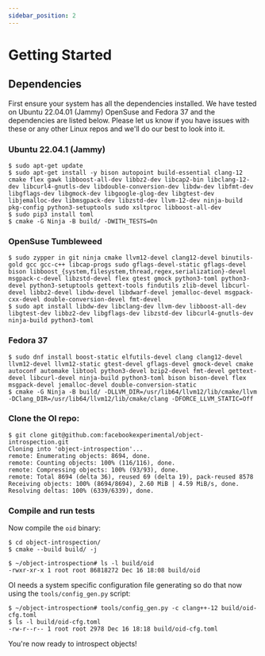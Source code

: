 ```yaml
---
sidebar_position: 2
---
```


# Getting Started

## Dependencies

First ensure your system has all the dependencies installed. We have tested on Ubuntu 22.04.01 (Jammy) OpenSuse and Fedora 37 and the dependencies are listed below. Please let us know if you have issues with these or any other Linux repos and we'll do our best to look into it.

### Ubuntu 22.04.1 (Jammy)

```
$ sudo apt-get update
$ sudo apt-get install -y bison autopoint build-essential clang-12 cmake flex gawk libboost-all-dev libbz2-dev libcap2-bin libclang-12-dev libcurl4-gnutls-dev libdouble-conversion-dev libdw-dev libfmt-dev libgflags-dev libgmock-dev libgoogle-glog-dev libgtest-dev libjemalloc-dev libmsgpack-dev libzstd-dev llvm-12-dev ninja-build pkg-config python3-setuptools sudo xsltproc libboost-all-dev
$ sudo pip3 install toml
$ cmake -G Ninja -B build/ -DWITH_TESTS=On
```

### OpenSuse Tumbleweed

```
$ sudo zypper in git ninja cmake llvm12-devel clang12-devel binutils-gold gcc gcc-c++ libcap-progs sudo gflags-devel-static gflags-devel bison libboost_{system,filesystem,thread,regex,serialization}-devel msgpack-c-devel libzstd-devel flex gtest gmock python3-toml python3-devel python3-setuptools gettext-tools findutils zlib-devel libcurl-devel libbz2-devel libdw-devel libdwarf-devel jemalloc-devel msgpack-cxx-devel double-conversion-devel fmt-devel
$ sudo apt install libdw-dev libclang-dev llvm-dev libboost-all-dev libgtest-dev libbz2-dev libgflags-dev libzstd-dev libcurl4-gnutls-dev ninja-build python3-toml
```

### Fedora 37

```
$ sudo dnf install boost-static elfutils-devel clang clang12-devel llvm12-devel llvm12-static gtest-devel gflags-devel gmock-devel cmake autoconf automake libtool python3-devel bzip2-devel fmt-devel gettext-devel libcurl-devel ninja-build python3-toml bison bison-devel flex msgpack-devel jemalloc-devel double-conversion-static
$ cmake -G Ninja -B build/ -DLLVM_DIR=/usr/lib64/llvm12/lib/cmake/llvm -DClang_DIR=/usr/lib64/llvm12/lib/cmake/clang -DFORCE_LLVM_STATIC=Off
```

### Clone the OI repo:

```
$ git clone git@github.com:facebookexperimental/object-introspection.git
Cloning into 'object-introspection'...
remote: Enumerating objects: 8694, done.
remote: Counting objects: 100% (116/116), done.
remote: Compressing objects: 100% (93/93), done.
remote: Total 8694 (delta 36), reused 69 (delta 19), pack-reused 8578
Receiving objects: 100% (8694/8694), 2.60 MiB | 4.59 MiB/s, done.
Resolving deltas: 100% (6339/6339), done.
```

### Compile and run tests

Now compile the `oid` binary:

```
$ cd object-introspection/
$ cmake --build build/ -j
```

```
$ ~/object-introspection# ls -l build/oid
-rwxr-xr-x 1 root root 86818272 Dec 16 18:08 build/oid
```

OI needs a system specific configuration file generating so do that now using the `tools/config_gen.py` script:

```
$ ~/object-introspection# tools/config_gen.py -c clang++-12 build/oid-cfg.toml
$ ls -l build/oid-cfg.toml
-rw-r--r-- 1 root root 2978 Dec 16 18:18 build/oid-cfg.toml
```

You're now ready to introspect objects!
